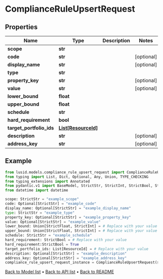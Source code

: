 # ComplianceRuleUpsertRequest

## Properties
Name | Type | Description | Notes
------------ | ------------- | ------------- | -------------
**scope** | **str** |  | 
**code** | **str** |  | [optional] 
**display_name** | **str** |  | [optional] 
**type** | **str** |  | 
**property_key** | **str** |  | [optional] 
**value** | **str** |  | [optional] 
**lower_bound** | **float** |  | 
**upper_bound** | **float** |  | 
**schedule** | **str** |  | 
**hard_requirement** | **bool** |  | 
**target_portfolio_ids** | [**List[ResourceId]**](ResourceId.md) |  | 
**description** | **str** |  | [optional] 
**address_key** | **str** |  | [optional] 
## Example

```python
from lusid.models.compliance_rule_upsert_request import ComplianceRuleUpsertRequest
from typing import List, Dict, Optional, Any, Union, TYPE_CHECKING
from typing_extensions import Annotated
from pydantic.v1 import BaseModel, StrictStr, StrictInt, StrictBool, StrictFloat, StrictBytes, Field, validator, ValidationError, conlist, constr
from datetime import datetime

scope: StrictStr = "example_scope"
code: Optional[StrictStr] = "example_code"
display_name: Optional[StrictStr] = "example_display_name"
type: StrictStr = "example_type"
property_key: Optional[StrictStr] = "example_property_key"
value: Optional[StrictStr] = "example_value"
lower_bound: Union[StrictFloat, StrictInt] = # Replace with your value
upper_bound: Union[StrictFloat, StrictInt] = # Replace with your value
schedule: StrictStr = "example_schedule"
hard_requirement: StrictBool = # Replace with your value
hard_requirement:StrictBool = True
target_portfolio_ids: List[ResourceId] = # Replace with your value
description: Optional[StrictStr] = "example_description"
address_key: Optional[StrictStr] = "example_address_key"
compliance_rule_upsert_request_instance = ComplianceRuleUpsertRequest(scope=scope, code=code, display_name=display_name, type=type, property_key=property_key, value=value, lower_bound=lower_bound, upper_bound=upper_bound, schedule=schedule, hard_requirement=hard_requirement, target_portfolio_ids=target_portfolio_ids, description=description, address_key=address_key)

```

[Back to Model list](../README.md#documentation-for-models) &#8226; [Back to API list](../README.md#documentation-for-api-endpoints) &#8226; [Back to README](../README.md)

